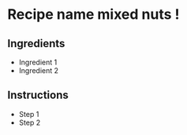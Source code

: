 # Recipe name mixed nuts !

## Ingredients

- Ingredient 1
- Ingredient 2


## Instructions

- Step 1
- Step 2

